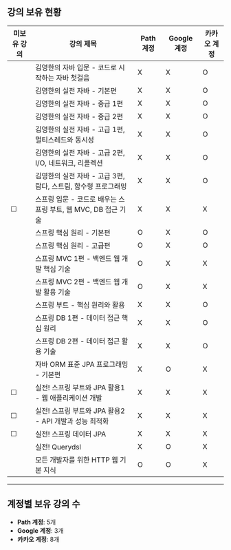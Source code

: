 ## 강의 보유 현황

| 미보유 강의 | 강의 제목                                                      | Path 계정 | Google 계정 | 카카오 계정 |
| ----------- | -------------------------------------------------------------- | --------- | ----------- | ----------- |
|             | 김영한의 자바 입문 - 코드로 시작하는 자바 첫걸음               | X         | X           | O           |
|             | 김영한의 실전 자바 - 기본편                                    | X         | X           | O           |
|             | 김영한의 실전 자바 - 중급 1편                                  | X         | X           | O           |
|             | 김영한의 실전 자바 - 중급 2편                                  | X         | X           | O           |
|             | 김영한의 실전 자바 - 고급 1편, 멀티스레드와 동시성             | X         | X           | O           |
|             | 김영한의 실전 자바 - 고급 2편, I/O, 네트워크, 리플렉션         | X         | X           | O           |
|             | 김영한의 실전 자바 - 고급 3편, 람다, 스트림, 함수형 프로그래밍 | X         | X           | O           |
| ☐           | 스프링 입문 - 코드로 배우는 스프링 부트, 웹 MVC, DB 접근 기술  | X         | X           | X           |
|             | 스프링 핵심 원리 - 기본편                                      | O         | X           | O           |
|             | 스프링 핵심 원리 - 고급편                                      | O         | X           | O           |
|             | 스프링 MVC 1편 - 백엔드 웹 개발 핵심 기술                      | O         | X           | X           |
|             | 스프링 MVC 2편 - 백엔드 웹 개발 활용 기술                      | O         | X           | X           |
|             | 스프링 부트 - 핵심 원리와 활용                                 | X         | X           | O           |
|             | 스프링 DB 1편 - 데이터 접근 핵심 원리                          | X         | X           | O           |
|             | 스프링 DB 2편 - 데이터 접근 활용 기술                          | X         | X           | O           |
|             | 자바 ORM 표준 JPA 프로그래밍 - 기본편                          | X         | O           | X           |
| ☐           | 실전! 스프링 부트와 JPA 활용1 - 웹 애플리케이션 개발           | X         | X           | X           |
| ☐           | 실전! 스프링 부트와 JPA 활용2 - API 개발과 성능 최적화         | X         | X           | X           |
| ☐           | 실전! 스프링 데이터 JPA                                        | X         | X           | X           |
|             | 실전! Querydsl                                                 | X         | O           | X           |
|             | 모든 개발자를 위한 HTTP 웹 기본 지식                           | O         | O           | X           |

---

## 계정별 보유 강의 수

- **Path 계정**: 5개
- **Google 계정**: 3개
- **카카오 계정**: 8개
